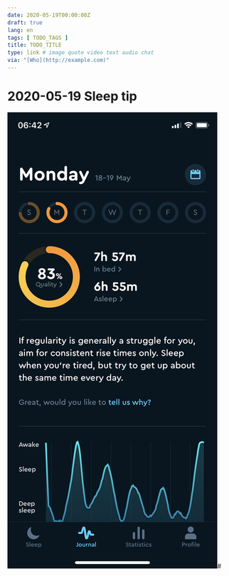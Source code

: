 ```yaml
---
date: 2020-05-19T00:00:00Z
draft: true
lang: en
tags: [ TODO_TAGS ]
title: TODO_TITLE
type: link # image quote video text audio chat
via: "[Who](http://example.com)"
---
```



# 2020-05-19 Sleep tip
![2020-05-19 Sleep tip](2020-05-19%20Sleep%20tip.jpeg)# 

